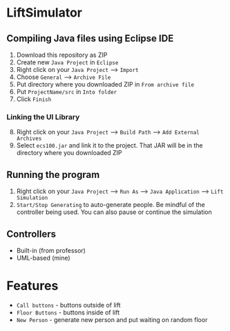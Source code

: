 # LiftSimulator

## Compiling Java files using Eclipse IDE

1. Download this repository as ZIP
2. Create new `Java Project` in `Eclipse`
3. Right click on your `Java Project` --> `Import`
4. Choose `General` --> `Archive File`
5. Put directory where you downloaded ZIP in `From archive file`
6. Put `ProjectName/src` in `Into folder`
7. Click `Finish`

### Linking the UI Library

8. Right click on your `Java Project` --> `Build Path` --> `Add External Archives`
9. Select `ecs100.jar` and link it to the project. That JAR will be in the directory where you downloaded ZIP

## Running the program

1. Right click on your `Java Project` --> `Run As` --> `Java Application` --> `Lift Simulation`
2. `Start/Stop Generating` to auto-generate people. Be mindful of the controller being used. You can also pause or continue the simulation

## Controllers

- Built-in (from professor)
- UML-based (mine)

# Features

- `Call buttons` - buttons outside of lift
- `Floor Buttons` - buttons inside of lift
- `New Person` - generate new person and put waiting on random floor
